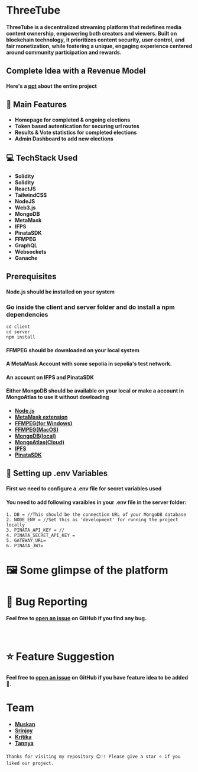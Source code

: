 
# ThreeTube
#### ThreeTube is a decentralized streaming platform that redefines media content ownership, empowering both creators and viewers. Built on blockchain technology, it prioritizes content security, user control, and fair monetization, while fostering a unique, engaging experience centered around community participation and rewards.

## Complete Idea with a Revenue Model
#### Here's a [ppt](https://www.canva.com/design/DAGVFv3zRSA/rHzQhXR-jrgJsYF4BrwNjQ/edit) about the entire project

## 🧩 Main Features
#### <ul><li>Homepage for completed & ongoing elections</li><li>Token based autentication for securing url routes</li><li>Results & Vote statistics for completed elections</li><li>Admin Dashboard to add new elections</li></ul>

## 💻 TechStack Used
#### <ul><li>Solidity</li><li>Solidity</li><li>ReactJS</li><li>TailwindCSS</li><li>NodeJS</li><li>Web3.js</li><li>MongoDB</li><li>MetaMask</li><li>IFPS</li><li>PinataSDK</li><li>FFMPEG</li><li>GraphQL</li><li>Websockets</li><li>Ganache</li></ul>

## Prerequisites
#### Node.js should be installed on your system
### Go inside the client and server folder and do install a npm dependencies
```
cd client
cd server
npm install
```
#### FFMPEG should be downloaded on your local system
#### A MetaMask Account with some sepolia in sepolia's test network.
#### An account on IFPS and PinataSDK
#### Either MongoDB should be available on your local or make a account in MongoAtlas to use it without dowloading
#### <ul><li>[Node.js](https://nodejs.org/en/)</li><li>[MetaMask extension](https://microsoftedge.microsoft.com/addons/detail/metamask/ejbalbakoplchlghecdalmeeeajnimhm)</li><li>[FFMPEG(for Windows)](https://www.youtube.com/watch?v=4jx2_j5Seew)</li><li>[FFMPEG(MacOS)](https://www.youtube.com/watch?v=dJ8y-VlMNAo)</li><li>[MongoDB(local)](https://www.mongodb.com/docs/manual/installation/)</li><li>[MongoAtlas(Cloud)](https://www.youtube.com/watch?v=VkXvVOb99g0)</li><li>[IPFS](https://merrillinsurance.ipfs.com/)</li><li>[PinataSDK](https://pinata.cloud/)</li></ul>

## 🎪  Setting up .env Variables

#### First we need to configure a .env file for secret variables used

#### You need to add following varaibles in your .env file in the server folder:
```
1. DB = //This should be the connection URL of your MongoDB database 
2. NODE_ENV = //Set this as 'development' for running the project locally
3. PINATA_API_KEY = //
4. PINATA_SECRET_API_KEY = 
5. GATEWAY_URL= 
6. PINATA_JWT= 
```

# 🖼️ Some glimpse of the platform

# 🐛 Bug Reporting
#### Feel free to [open an issue](https://github.com/Dappers24/ThreeTubes) on GitHub if you find any bug.

<br />

# ⭐ Feature Suggestion
#### Feel free to [open an issue](https://github.com/Dappers24/ThreeTubes) on GitHub if you have feature idea to be added 🙌.

# Team
#### <ul><li>[Muskan](https://github.com/musk1n)</li><li>[Srinjoy](https://github.com/sgcodes7471)</li><li>[Kritika](https://github.com/shreespace)</li><li>[Tannya](https://github.com/tan1729)</li></ul>

```
Thanks for visiting my repository 😊!! Please give a star ⭐ if you liked our project.
